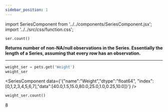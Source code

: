 ```yaml
---
sidebar_position: 1
---
```


import SeriesComponent from '../../components/SeriesComponent.jsx';
import '../../src/css/function.css';

<code>ser.count()</code>

<div className='base'>
    <p><strong>Returns number of non-NA/null observations in the Series. Essentially the length of a Series, assuming that every row has an observation.</strong></p>
</div>

---

```python
weight_ser = pets.get('Weight')
weight_ser
```
<SeriesComponent data={'{"name":"Weight","dtype":"float64", "index":[0,1,2,3,4,5,6,7],"data":[40.0,1.5,15.0,80.0,25.0,1.0,0.25,10.0]}'} />

```python
weight_ser.count()
```
8